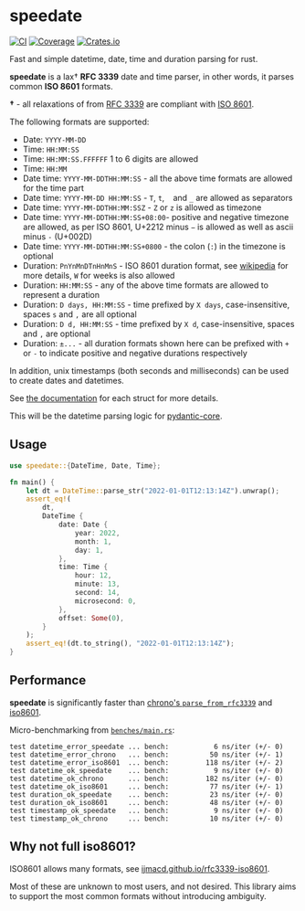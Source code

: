 # speedate

[![CI](https://github.com/pydantic/speedate/actions/workflows/ci.yml/badge.svg?event=push)](https://github.com/pydantic/speedate/actions/workflows/ci.yml?query=branch%3Amain)
[![Coverage](https://codecov.io/gh/pydantic/speedate/branch/main/graph/badge.svg)](https://codecov.io/gh/pydantic/speedate)
[![Crates.io](https://img.shields.io/crates/v/speedate?color=green)](https://crates.io/crates/speedate)

Fast and simple datetime, date, time and duration parsing for rust.

**speedate** is a lax† **RFC 3339** date and time parser, in other words, it parses common **ISO 8601**
formats.

**†** - all relaxations of from [RFC 3339](https://tools.ietf.org/html/rfc3339)
are compliant with [ISO 8601](https://en.wikipedia.org/wiki/ISO_8601).

The following formats are supported:
* Date: `YYYY-MM-DD`
* Time: `HH:MM:SS`
* Time: `HH:MM:SS.FFFFFF` 1 to 6 digits are allowed
* Time: `HH:MM`
* Date time: `YYYY-MM-DDTHH:MM:SS` - all the above time formats are allowed for the time part
* Date time: `YYYY-MM-DD HH:MM:SS` - `T`, `t`, ` ` and `_` are allowed as separators
* Date time: `YYYY-MM-DDTHH:MM:SSZ` - `Z` or `z` is allowed as timezone
* Date time: `YYYY-MM-DDTHH:MM:SS+08:00`- positive and negative timezone are allowed, as per ISO 8601, U+2212 minus `−`
  is allowed as well as ascii minus `-` (U+002D)
* Date time: `YYYY-MM-DDTHH:MM:SS+0800` - the colon (`:`) in the timezone is optional
* Duration: `PnYnMnDTnHnMnS` - ISO 8601 duration format,
  see [wikipedia](https://en.wikipedia.org/wiki/ISO_8601#Durations) for more details, `W` for weeks is also allowed
* Duration: `HH:MM:SS` - any of the above time formats are allowed to represent a duration
* Duration: `D days, HH:MM:SS` - time prefixed by `X days`, case-insensitive, spaces `s` and `,` are all optional
* Duration: `D d, HH:MM:SS` - time prefixed by `X d`, case-insensitive, spaces and `,` are optional
* Duration: `±...` - all duration formats shown here can be prefixed with `+` or `-` to indicate
  positive and negative durations respectively

In addition, unix timestamps (both seconds and milliseconds) can be used to create dates and datetimes.

See [the documentation](https://docs.rs/speedate/latest/speedate/index.html#structs) for each struct for more details.

This will be the datetime parsing logic for [pydantic-core](https://github.com/pydantic/pydantic-core).

## Usage

```rust
use speedate::{DateTime, Date, Time};

fn main() {
    let dt = DateTime::parse_str("2022-01-01T12:13:14Z").unwrap();
    assert_eq!(
        dt,
        DateTime {
            date: Date {
                year: 2022,
                month: 1,
                day: 1,
            },
            time: Time {
                hour: 12,
                minute: 13,
                second: 14,
                microsecond: 0,
            },
            offset: Some(0),
        }
    );
    assert_eq!(dt.to_string(), "2022-01-01T12:13:14Z");
}
```

## Performance

**speedate** is significantly faster than
[chrono's `parse_from_rfc3339`](https://docs.rs/chrono/latest/chrono/struct.DateTime.html#method.parse_from_rfc3339)
and [iso8601](https://crates.io/crates/iso8601).

Micro-benchmarking from [`benches/main.rs`](https://github.com/pydantic/speedate/blob/main/benches/main.rs):

```text
test datetime_error_speedate ... bench:           6 ns/iter (+/- 0)
test datetime_error_chrono   ... bench:          50 ns/iter (+/- 1)
test datetime_error_iso8601  ... bench:         118 ns/iter (+/- 2)
test datetime_ok_speedate    ... bench:           9 ns/iter (+/- 0)
test datetime_ok_chrono      ... bench:         182 ns/iter (+/- 0)
test datetime_ok_iso8601     ... bench:          77 ns/iter (+/- 1)
test duration_ok_speedate    ... bench:          23 ns/iter (+/- 0)
test duration_ok_iso8601     ... bench:          48 ns/iter (+/- 0)
test timestamp_ok_speedate   ... bench:           9 ns/iter (+/- 0)
test timestamp_ok_chrono     ... bench:          10 ns/iter (+/- 0)
```

## Why not full iso8601?

ISO8601 allows many formats, see
[ijmacd.github.io/rfc3339-iso8601](https://ijmacd.github.io/rfc3339-iso8601/).

Most of these are unknown to most users, and not desired. This library aims to support the most common formats
without introducing ambiguity.
